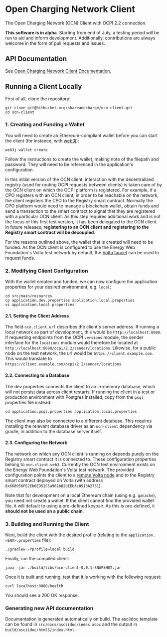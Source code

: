 # Open Charging Network Client

The Open Charging Network (OCN) Client with OCPI 2.2 connection. 

**This software is in alpha**. Starting from end of July, a testing period will be run to aid and inform development.
Additionally, contributions are always welcome in the form of pull requests and issues.

## API Documentation

See [Open Charging Network Client Documentation](https://shareandcharge.bitbucket.io).

## Running a Client Locally

First of all, clone the repository:

```
git clone git@bitbucket.org:shareandcharge/ocn-client.git
cd ocn-client
```

### 1. Creating and Funding a Wallet

You will need to create an Ethereum-compliant wallet before you can start the client 
(for instance, with [web3j](https://github.com/web3j/web3j/releases)):

```
web3j wallet create
```

Follow the instructions to create the wallet, making note of the filepath and password. They will need to be referenced
in the application's configuration.

In this initial version of the OCN client, interaction with the decentralized registry (used for routing OCPI requests
between clients) is taken care of by the OCN client on which the OCPI platform is registered. For example, if a CPO
registers with an OCN client, in order to be reachable on the network, the client registers the CPO to the Registry
smart contract. Normally the CPO platform would need to manage a blockchain wallet, obtain funds and send a 
transaction to the smart contract to signal that they are registered with a particular OCN client. As this step 
requires additional work and is not the focus of this first test version, it has been delegated to the OCN client. 
In future releases, **registering to an OCN client and registering to the Registry smart contract will be decoupled**.

For the reasons outlined above, the wallet that is created will need to be funded. As the OCN client is configured
to use the Energy Web Foundation's Volta test network by default, the [Volta faucet](https://voltafaucet.energyweb.org/)
can be used to request funds.

### 2. Modifying Client Configuration

With the wallet created and funded, we can now configure the application properties for your desired environment, 
e.g. `local`:

```
cd src/main/resources
cp application.dev.properties application.local.properties
vi application.local properties
```

#### 2.1. Setting the Client Address

The field `ocn.client.url` describes the client's server address. If running a local network as part of development, 
this would be `http://localhost:8080`. If requesting endpoints from the OCPI `versions` module, the sender 
interface for the `locations` module would therefore be located at `http://localhost:8080/ocpi/2.2/sender/locations`. 
Likewise, for a public node on the test network, the url would be `https://client.example.com`. This would translate
to `https://client.example.com/ocpi/2.2/sender/locations`.

#### 2.2. Connecting to a Database

The dev properties connects the client to an in-memory database, which will not persist data across client restarts.
If running the client in a test or production environment with Postgres installed, copy from the `psql` properties file 
instead:

```
cd application.psql.properties application.local.properties
```

The client may also be connected to a different database. This requires installing the relevant database driver as 
an `ocn-client` dependency via gradle, in addition to the database server itself.

#### 2.3. Configuring the Network

The network on which any OCN client is running on depends purely on the Registry smart contract it is connected to.
These configuration properties belong to `ocn.client.web3`. Currently the OCN test environment exists on the Energy Web 
Foundation's Volta test network. The provided configuration points the client to a 
[remote Volta node](https://energyweb.atlassian.net/wiki/spaces/EWF/pages/703201459/Volta+Connecting+to+Remote+RPC) 
and to the Registry smart contract deployed on Volta (with address `0x668956FE2Eb6ED52C5a961b02bEEbAc8913A2731`).

Note that for development on a local Ethereum chain (using e.g. `ganache`), you need not create a wallet. If the 
client cannot find the provided wallet file, it will default to using a pre-defined keypair. As this is pre-defined,
it **should not be used on a public chain**.

### 3. Building and Running the Client

Next, build the client with the desired profile (relating to the `application.<ENV>.properties` file):

```
./gradlew -Pprofile=local build
```

Finally, run the compiled client:
```
java -jar ./build/libs/ocn-client-0.0.1-SNAPSHOT.jar
```

Once it is built and running, test that it is working with the following request:

```
curl localhost:8080/health
```

You should see a 200 OK response.

### Generating new API documentation

Documentation is generated automatically on build. The asciidoc template can be found in 
`src/docs/asciidoc/index.adoc` and the output in `build/asciidoc/html5/index.html`.